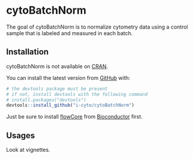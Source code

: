 
<!-- README.md is generated from README.Rmd. Please edit that file -->

# cytoBatchNorm

<!-- badges: start -->
<!-- badges: end -->

The goal of cytoBatchNorm is to normalize cytometry data using a control
sample that is labeled and measured in each batch.

## Installation

cytoBatchNorm is not available on [CRAN](https://CRAN.R-project.org).

You can install the latest version from [GitHub](https://github.com/)
with:

``` r
# the devtools package must be present
# if not, install devtools with the following command
# install.packages("devtools")
devtools::install_github("i-cyto/cytoBatchNorm")
```

Just be sure to install
[flowCore](https://www.bioconductor.org/packages/release/bioc/html/flowCore.html)
from [Bioconductor](https://www.bioconductor.org) first.

## Usages

Look at vignettes.
